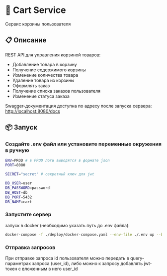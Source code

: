 # 🛒 Cart Service

Сервис корзины пользователя

## 📋 Описание

REST API для управления корзиной товаров:

- Добавление товара в корзину
- Получение содержимого корзины
- Изменение количества товара
- Удаление товара из корзины
- Оформлять заказ
- Получение списка заказов пользователя
- Изменение статуса заказа

Swagger-документация доступна по адресу после запуска сервера: [http://localhost:8080/docs](http://localhost:8080/docs)

## 📦 Запуск

### Создайте .env файл или установите переменные окружения в ручную

```bash
ENV=PROD # в PROD логи выводятся в формате json
PORT=8080 

SECRET="secret" # секретный ключ для jwt

DB_USER=user 
DB_PASSWORD=password 
DB_HOST=db
DB_PORT=5432
DB_NAME=cart
```

### Запустите сервер

запуск в docker (необходимо указать путь до .env файла):

```bash
docker-compose -f ./deploy/docker-compose.yaml --env-file ./.env up --build -d
```

### Отправка запросов

При отправке запроса id пользователя можно передать в query-параметрах запроса (user_id),
либо можно к запросу добавлять jwt-токен с вложенным в него user_id
